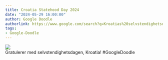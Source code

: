 ```yaml
---
title: Croatia Statehood Day 2024
date: "2024-05-29 16:00:00"
author: Google Doodle
authorlink: https://www.google.com/search?q=Kroatias%20selvstendighetsdag
tags:
- Google-Doodle
---
```

<img src="https://www.google.com/logos/doodles/2024/croatia-statehood-day-2024-6753651837110228.2-law.gif" referrerpolicy="no-referrer"><br>Gratulerer med selvstendighetsdagen, Kroatia! #GoogleDoodle
